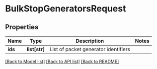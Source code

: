 # BulkStopGeneratorsRequest

## Properties
Name | Type | Description | Notes
------------ | ------------- | ------------- | -------------
**ids** | **list[str]** | List of packet generator identifiers | 

[[Back to Model list]](../README.md#documentation-for-models) [[Back to API list]](../README.md#documentation-for-api-endpoints) [[Back to README]](../README.md)


